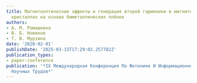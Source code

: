 ```yaml
---
title: Магнитооптические эффекты и генерация второй гармоники в магнитоплазмонных
  кристаллах на основе биметаллических плёнок
authors:
- А. М. Ромашкина
- В. Б. Новиков
- Т. В. Мурзина
date: '2020-02-01'
publishDate: '2025-03-15T17:29:02.257782Z'
publication_types:
- paper-conference
publication: '*IX Международная Конференция По Фотонике И Информационной Оптике Сборник
  Научных Трудов*'
---
```

